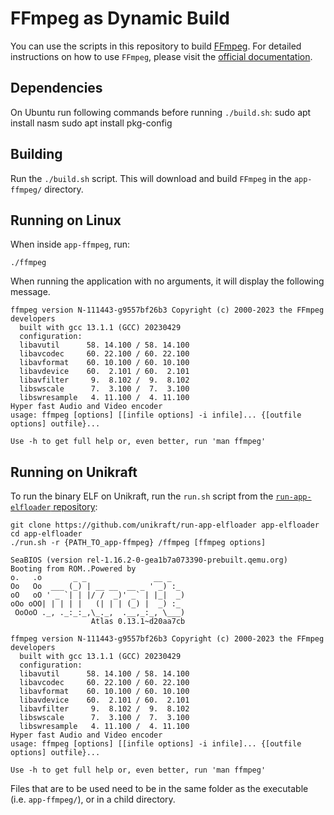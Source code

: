 # FFmpeg as Dynamic Build

You can use the scripts in this repository to build [FFmpeg](https://ffmpeg.org/).
For detailed instructions on how to use `FFmpeg`, please visit the [official documentation](https://ffmpeg.org/documentation.html).

## Dependencies

On Ubuntu run following commands before running `./build.sh`:
sudo apt install nasm
sudo apt install pkg-config

## Building

Run the `./build.sh` script.
This will download and build `FFmpeg` in the `app-ffmpeg/` directory.

## Running on Linux

When inside `app-ffmpeg`, run:

```console
./ffmpeg
```

When running the application with no arguments, it will display the following message.

```text
ffmpeg version N-111443-g9557bf26b3 Copyright (c) 2000-2023 the FFmpeg developers
  built with gcc 13.1.1 (GCC) 20230429
  configuration:
  libavutil      58. 14.100 / 58. 14.100
  libavcodec     60. 22.100 / 60. 22.100
  libavformat    60. 10.100 / 60. 10.100
  libavdevice    60.  2.101 / 60.  2.101
  libavfilter     9.  8.102 /  9.  8.102
  libswscale      7.  3.100 /  7.  3.100
  libswresample   4. 11.100 /  4. 11.100
Hyper fast Audio and Video encoder
usage: ffmpeg [options] [[infile options] -i infile]... {[outfile options] outfile}...

Use -h to get full help or, even better, run 'man ffmpeg'
```

## Running on Unikraft

To run the binary ELF on Unikraft, run the `run.sh` script from the [`run-app-elfloader` repository](https://github.com/unikraft/run-app-elfloader):

```console
git clone https://github.com/unikraft/run-app-elfloader app-elfloader
cd app-elfloader
./run.sh -r {PATH_TO_app-ffmpeg} /ffmpeg [ffmpeg options]
```

```text
SeaBIOS (version rel-1.16.2-0-gea1b7a073390-prebuilt.qemu.org)
Booting from ROM..Powered by
o.   .o       _ _               __ _
Oo   Oo  ___ (_) | __ __  __ _ ' _) :_
oO   oO ' _ `| | |/ /  _)' _` | |_|  _)
oOo oOO| | | | |   (| | | (_) |  _) :_
 OoOoO ._, ._:_:_,\_._,  .__,_:_, \___)
                  Atlas 0.13.1~d20aa7cb

ffmpeg version N-111443-g9557bf26b3 Copyright (c) 2000-2023 the FFmpeg developers
  built with gcc 13.1.1 (GCC) 20230429
  configuration:
  libavutil      58. 14.100 / 58. 14.100
  libavcodec     60. 22.100 / 60. 22.100
  libavformat    60. 10.100 / 60. 10.100
  libavdevice    60.  2.101 / 60.  2.101
  libavfilter     9.  8.102 /  9.  8.102
  libswscale      7.  3.100 /  7.  3.100
  libswresample   4. 11.100 /  4. 11.100
Hyper fast Audio and Video encoder
usage: ffmpeg [options] [[infile options] -i infile]... {[outfile options] outfile}...

Use -h to get full help or, even better, run 'man ffmpeg'
```

Files that are to be used need to be in the same folder as the executable (i.e. `app-ffmpeg/`), or in a child directory.
